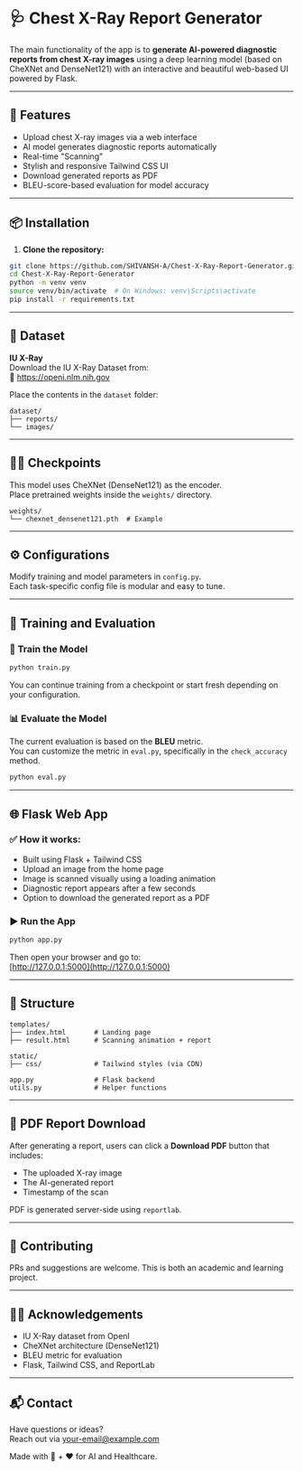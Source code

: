 # 🩺 Chest X-Ray Report Generator

The main functionality of the app is to **generate AI-powered diagnostic reports from chest X-ray images** using a deep learning model (based on CheXNet and DenseNet121) with an interactive and beautiful web-based UI powered by Flask.

---

## 🚀 Features

- Upload chest X-ray images via a web interface  
- AI model generates diagnostic reports automatically  
- Real-time "Scanning"  
- Stylish and responsive Tailwind CSS UI  
- Download generated reports as PDF  
- BLEU-score-based evaluation for model accuracy  

---

## 📦 Installation

1. **Clone the repository:**

```bash
git clone https://github.com/SHIVANSH-A/Chest-X-Ray-Report-Generator.git
cd Chest-X-Ray-Report-Generator
python -m venv venv
source venv/bin/activate  # On Windows: venv\Scripts\activate
pip install -r requirements.txt
```

---

## 🧠 Dataset

**IU X-Ray**  
Download the IU X-Ray Dataset from:  
🔗 https://openi.nlm.nih.gov

Place the contents in the `dataset` folder:

```
dataset/
├── reports/
└── images/
```

---

## 🏋️‍♂️ Checkpoints

This model uses CheXNet (DenseNet121) as the encoder.  
Place pretrained weights inside the `weights/` directory.

```
weights/
└── chexnet_densenet121.pth  # Example
```

---

## ⚙️ Configurations

Modify training and model parameters in `config.py`.  
Each task-specific config file is modular and easy to tune.

---

## 🧪 Training and Evaluation

### 🔧 Train the Model

```bash
python train.py
```

You can continue training from a checkpoint or start fresh depending on your configuration.

### 📊 Evaluate the Model

The current evaluation is based on the **BLEU** metric.  
You can customize the metric in `eval.py`, specifically in the `check_accuracy` method.

```bash
python eval.py
```

---

## 🌐 Flask Web App

### ✅ How it works:

- Built using Flask + Tailwind CSS  
- Upload an image from the home page  
- Image is scanned visually using a loading animation  
- Diagnostic report appears after a few seconds  
- Option to download the generated report as a PDF  

### ▶️ Run the App

```bash
python app.py
```

Then open your browser and go to:  
[http://127.0.0.1:5000](http://127.0.0.1:5000)

---

## 📁 Structure

```
templates/
├── index.html       # Landing page
├── result.html      # Scanning animation + report

static/
├── css/             # Tailwind styles (via CDN)

app.py               # Flask backend
utils.py             # Helper functions
```

---

## 📄 PDF Report Download

After generating a report, users can click a **Download PDF** button that includes:

- The uploaded X-ray image  
- The AI-generated report  
- Timestamp of the scan  

PDF is generated server-side using `reportlab`.

---

## 🤝 Contributing

PRs and suggestions are welcome. This is both an academic and learning project.

---

## 🧑‍🎓 Acknowledgements

- IU X-Ray dataset from OpenI  
- CheXNet architecture (DenseNet121)  
- BLEU metric for evaluation  
- Flask, Tailwind CSS, and ReportLab  

---

## 📬 Contact

Have questions or ideas?  
Reach out via your-email@example.com

Made with 🧠 + ❤️ for AI and Healthcare.

```

